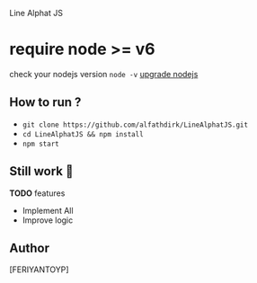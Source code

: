 Line Alphat JS

# require node >= v6
check your nodejs version
`node -v`
[upgrade nodejs](https://google.com/)


How to run ?
------
- `git clone https://github.com/alfathdirk/LineAlphatJS.git`
- `cd LineAlphatJS && npm install`
- `npm start`


Still work :construction_worker:
----
**TODO** features
- Implement All 
- Improve logic

Author
------
[FERIYANTOYP]

